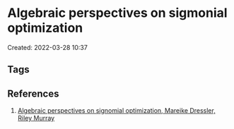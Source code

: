 
# Algebraic perspectives on sigmonial optimization
Created: 2022-03-28 10:37





## Tags



## References
1. [Algebraic perspectives on signomial optimization, Mareike Dressler, Riley Murray](https://arxiv.org/abs/2107.00345)





